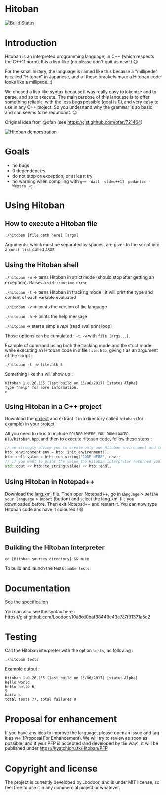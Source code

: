# Hitoban

[![Build Status](https://travis-ci.org/Loodoor/Hitoban.svg?branch=master)](https://travis-ci.org/Loodoor/Hitoban)

# Introduction

Hitoban is an interpreted programming language, in C++ (which respects the C++11 norm). It is a lisp-like (no please don't quit us now !) :smiley:

For the small history, the language is named like this because a "millipede" is called "Hitoban" in Japanese, 
and all those brackets make a Hitoban code looks like a millipede. :)

We chosed a lisp-like syntax because it was really easy to tokenize and to parse, and so to execute. The main purpose of this language is to offer something reliable, with 
the less bugs possible (goal is 0), and very easy to use in any C++ project. So you understand why the grammar is so basic and can seems to be redundant. :wink:

Original idea from @ofan (see https://gist.github.com/ofan/721464)

[![Hitoban demonstration](http://img.youtube.com/vi/IdgDsYX4yiE/0.jpg)](http://www.youtube.com/watch?v=IdgDsYX4yiE)

# Goals

* no bugs
* 0 dependencies
* do not stop on exception, or at least try
* no warning when compiling with `g++ -Wall -std=c++11 -pedantic -Wextra -g`

# Using Hitoban

## How to execute a Hitoban file

`./hitoban [file path here] [args]`

Arguments, which must be separated by spaces, are given to the script into a `const list` called `ARGS`.

## Using the Hitoban shell

`./hitoban -w` => turns Hitoban in strict mode (should stop after getting an exception). Raises a `std::runtime_error`

`./hitoban -t` => turns Hitoban in tracking mode : it will print the type and content of each variable evaluated

`./hitoban -v` => prints the version of the language

`./hitoban -h` => prints the help message

`./hitoban` => start a simple *repl* (read eval print loop)

Those options can be cumulated : `-t`, `-w` with `file [args...]`.

Example of command using both the tracking mode and the strict mode while executing an Hitoban code in a file `file.htb`, giving `5` as an argument of the script :

`./hitoban -t -w file.htb 5`

Something like this will show up :

```
Hitoban 1.0.26.155 (last build on 16/06/2017) [status Alpha]
Type "help" for more information.
> 
```

## Using Hitoban in a C++ project

Download the [project](https://github.com/Loodoor/Hitoban/archive/master.zip) and extract it in a directory called `hitoban` (for example) in your project.

All you need to do is to include `FOLDER WHERE YOU DOWNLOADED HTB/hitoban.hpp`, and then to execute Hitoban code, follow these steps :

```cpp
// we strongly advise you to create only one Hitoban environment and to keep it
htb::environment env = htb::init_environment();
htb::cell value = htb::run_string("CODE HERE", env);
// if you want to print the value the Hitoban interpreter returned you :
std::cout << htb::to_string(value) << htb::endl;
```

## Using Hitoban in Notepad++

Download the [lang.xml](lang.xml) file. Then open Notepad++, go in `Language` > `Define your language` > `Import` (button) and select the lang.xml file you downloaded before. Then exit Notepad++ and restart it. You can now type Hitoban code and have it coloured ! :smile:

# Building

## Building the Hitoban interpreter

`cd [Hitoban sources directory] && make`

To build and launch the tests : `make tests`

<!-- # What's new

// something new ? tell us -->

# Documentation

See the [specification](specification.md)

You can also see the syntax here : https://gist.github.com/Loodoor/f0a8cd0baf38449e43e787f91371a5c2

# Testing

Call the Hitoban interpreter with the option `tests`, as following :

`./hitoban tests`

Example output :

```
Hitoban 1.0.26.155 (last build on 16/06/2017) [status Alpha]
hello world
hello hello 6
5
hello 6
total tests 77, total failures 0
```

# Proposal for enhancement

If you have any idea to improve the language, please open an issue and tag it as `PFP` (Proposal For Enhancement). We will try to review as soon as possible, and if
your PFP is accepted (and developed by the way), it will be published under https://kyatchioru.tk/Hitoban/PFP

# Copyright and license

The project is currently developed by Loodoor, and is under MIT license, so feel free to use it in any commercial project or whatever.